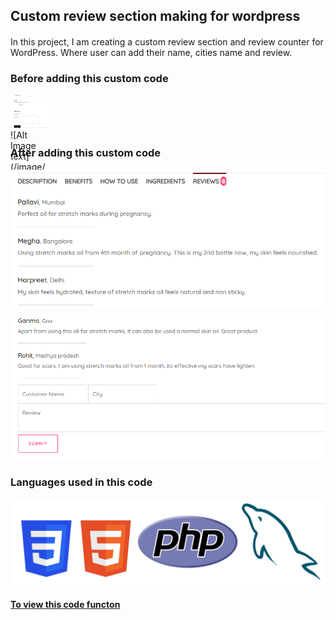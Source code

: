 ## Custom review section making for wordpress ##

#### 

In this project, I am creating a custom review section and review counter for WordPress. Where user can add their name, cities name and review. 

####

### Before adding this custom code ###
<div style="width:60px ; height:60px;">
<img src="/image/before.jpg">
![Alt Image text](/image/before.jpg "Before adding this code")

</div>

### After adding this custom code ###
![Alt Image text](/image/after.png "After adding this code")

![Alt Image text](/image/after1.png "After adding this code")

### Languages used in this code ###
![Alt Image text](/image/logo.png "languages")

#### [To view this code functon](https://babymelon.in/product/stretch-marks-oil/) ####